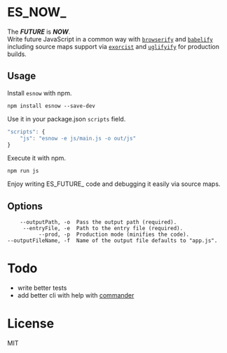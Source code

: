 # ES_NOW_

The **_FUTURE_** is **_NOW_**.  
Write future JavaScript in a common way with [`browserify`](https://www.npmjs.com/package/browserify) and [`babelify`](https://www.npmjs.com/package/babelify) including source maps support via [`exorcist`](https://www.npmjs.com/package/exorcist) and [`uglifyify`](https://www.npmjs.com/package/uglifyify) for production builds.

## Usage

Install `esnow` with npm.

```
npm install esnow --save-dev
```

Use it in your package.json `scripts` field.

```js
"scripts": {
	"js": "esnow -e js/main.js -o out/js"
}
```

Execute it with npm.

```
npm run js
```

Enjoy writing ES_FUTURE_ code and debugging it easily via source maps.

## Options

```
    --outputPath, -o  Pass the output path (required).
     --entryFile, -e  Path to the entry file (required).
          --prod, -p  Production mode (minifies the code).
--outputFileName, -f  Name of the output file defaults to "app.js".
```

# Todo

- write better tests
- add better cli with help with [commander](https://www.npmjs.com/package/commander)

# License
MIT
